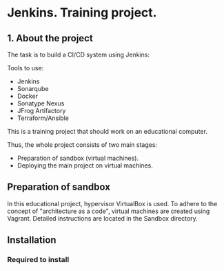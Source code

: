 # Jenkins. Training project.

## 1. About the project

The task is to build a CI/CD system using Jenkins:

Tools to use:
- Jenkins
- Sonarqube
- Docker
- Sonatype Nexus
- JFrog Artifactory
- Terraform/Ansible

This is a training project that should work on an educational computer.

Thus, the whole project consists of two main stages:
- Preparation of sandbox (virtual machines).
- Deploying the main project on virtual machines.

## Preparation of sandbox

In this educational project, hypervisor VirtualBox is used.
To adhere to the concept of "architecture as a code", virtual machines are created using Vagrant.
Detailed instructions are located in the Sandbox directory.

## Installation

### Required to install

